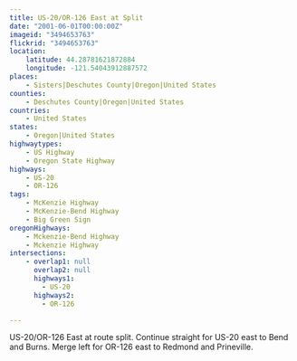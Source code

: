 ```yaml
---
title: US-20/OR-126 East at Split
date: "2001-06-01T00:00:00Z"
imageid: "3494653763"
flickrid: "3494653763"
location:
    latitude: 44.28781621872884
    longitude: -121.54043912887572
places:
    - Sisters|Deschutes County|Oregon|United States
counties:
    - Deschutes County|Oregon|United States
countries:
    - United States
states:
    - Oregon|United States
highwaytypes:
    - US Highway
    - Oregon State Highway
highways:
    - US-20
    - OR-126
tags:
    - McKenzie Highway
    - McKenzie-Bend Highway
    - Big Green Sign
oregonHighways:
    - Mckenzie-Bend Highway
    - Mckenzie Highway
intersections:
    - overlap1: null
      overlap2: null
      highways1:
        - US-20
      highways2:
        - OR-126

---
```

US-20/OR-126 East at route split.  Continue straight for US-20 east to Bend and Burns.  Merge left for OR-126 east to Redmond and Prineville.